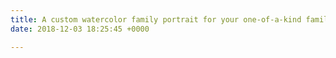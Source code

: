 ```yaml
---
title: A custom watercolor family portrait for your one-of-a-kind family
date: 2018-12-03 18:25:45 +0000

---
```

